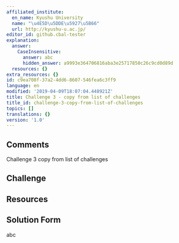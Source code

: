 ```yaml
---
affiliated_institute:
  en_name: Kyushu University
  name: "\u4E5D\u5DDE\u5927\u5B66"
  url: http://kyushu-u.ac.jp/
editor_id: github.cbal-tester
explanation:
  answer:
    CaseInsensitive:
      answer: abc
      hidden_answer: a9993e364706816aba3e25717850c26c9cd0d89d
  resources: {}
extra_resources: {}
id: c9ea708f-37a2-4dd6-8607-546fea6c3ff9
language: en
modified: '2019-04-09T18:07:04.448921Z'
title: Challenge 3 - copy from list of challenges
title_id: challenge-3-copy-from-list-of-challenges
topics: []
translations: {}
version: '1.0'
---
```


## Comments

Challenge 3 copy from list of challenges

## Challenge



## Resources



## Solution Form

abc


